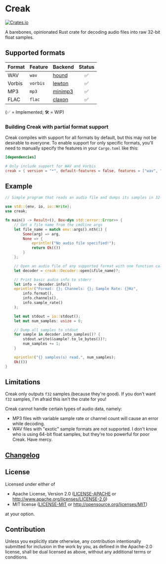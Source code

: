 # Creak

[![Crates.io](https://img.shields.io/crates/v/creak)](https://crates.io/crates/creak)

A barebones, opinionated Rust crate for decoding audio files into raw 32-bit float samples.

## Supported formats

|Format |Feature  |Backend                                     |Status|
|-------|---------|--------------------------------------------|:----:|
|WAV    |`wav`    |[hound](https://crates.io/crates/hound)     |✅
|Vorbis |`vorbis` |[lewton](https://crates.io/crates/lewton)   |✅
|MP3    |`mp3`    |[minimp3](https://crates.io/crates/minimp3) |✅
|FLAC   |`flac`   |[claxon](https://crates.io/crates/claxon)   |✅

(✅ = Implemented; 🛠 = WIP)

### Building Creak with partial format support

Creak compiles with support for all formats by default, but this may not be desirable to everyone. To enable support for only specific formats, you'll need to manually specify the features in your `Cargo.toml` like this:

```toml
[dependencies]

# Only include support for WAV and Vorbis
creak = { version = "*", default-features = false, features = ["wav", "vorbis"] }
```

## Example

```rust
// Simple program that reads an audio file and dumps its samples in 32-bit float to stdout

use std::{env, io, io::Write};
use creak;

fn main() -> Result<(), Box<dyn std::error::Error>> {
    // Get a file name from the cmdline args
    let file_name = match env::args().nth(1) {
        Some(arg) => arg,
        None => {
            eprintln!("No audio file specified!");
            return Ok(())
        }
    };

    // Open an audio file of any supported format with one function call
    let decoder = creak::Decoder::open(&file_name)?;

    // Print basic audio info to stderr
    let info = decoder.info();
    eprintln!("Format: {}; Channels: {}; Sample Rate: {}Hz", 
        info.format(), 
        info.channels(), 
        info.sample_rate()
    );

    let mut stdout = io::stdout();
    let mut num_samples: usize = 0;

    // Dump all samples to stdout
    for sample in decoder.into_samples()? {
        stdout.write(&sample?.to_le_bytes())?;
        num_samples += 1;
    }

    eprintln!("{} samples(s) read.", num_samples);
    Ok(())
}
```

## Limitations

Creak only outputs `f32` samples (because they're good). If you don't want `f32` samples, I'm afraid this isn't the crate for you!

Creak cannot handle certain types of audio data, namely:

* MP3 files with variable sample rate or channel count will cause an error while decoding.
* WAV files with "exotic" sample formats are not supported. I don't know who is using 64-bit float samples, but they're too powerful for poor Creak. Have mercy.

## [Changelog](./CHANGELOG.md)

## License

Licensed under either of

* Apache License, Version 2.0
   ([LICENSE-APACHE](LICENSE-APACHE) or <http://www.apache.org/licenses/LICENSE-2.0>)
* MIT license
   ([LICENSE-MIT](LICENSE-MIT) or <http://opensource.org/licenses/MIT>)

at your option.

## Contribution

Unless you explicitly state otherwise, any contribution intentionally submitted for inclusion in the work by you, as defined in the Apache-2.0 license, shall be dual licensed as above, without any additional terms or conditions.